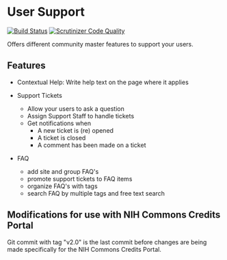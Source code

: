 User Support
============

[![Build Status](https://scrutinizer-ci.com/g/ColdTrick/user_support/badges/build.png?b=master)](https://scrutinizer-ci.com/g/ColdTrick/user_support/build-status/master)
[![Scrutinizer Code Quality](https://scrutinizer-ci.com/g/ColdTrick/user_support/badges/quality-score.png?b=master)](https://scrutinizer-ci.com/g/ColdTrick/user_support/?branch=master)

Offers different community master features to support your users.

Features
-----------

- Contextual Help: Write help text on the page where it applies
 
- Support Tickets
	- Allow your users to ask a question
	- Assign Support Staff to handle tickets
	- Get notifications when
		- A new ticket is (re) opened
		- A ticket is closed
		- A comment has been made on a ticket
 
- FAQ
	- add site and group FAQ's
	- promote support tickets to FAQ items
	- organize FAQ's with tags
	- search FAQ by multiple tags and free text search


Modifications for use with NIH Commons Credits Portal
-----------------------------------------------------
Git commit with tag "v2.0" is the last commit before changes are being made specifically for the NIH Commons Credits Portal.